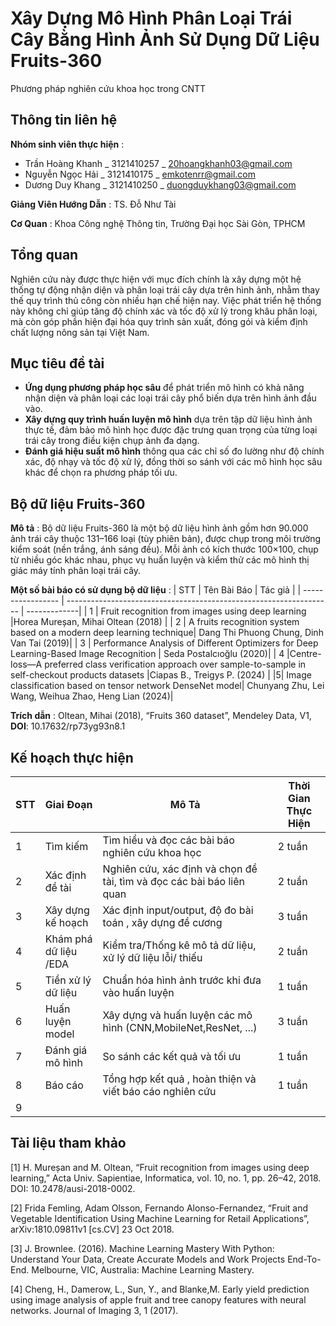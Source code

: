 
# Xây Dựng Mô Hình Phân Loại Trái Cây Bằng Hình Ảnh Sử Dụng Dữ Liệu Fruits-360

Phương pháp nghiên cứu khoa học trong CNTT


## Thông tin liên hệ 
**Nhóm sinh viên thực hiện** :
- Trần Hoàng Khanh _ 3121410257 _ 20hoangkhanh03@gmail.com 
- Nguyễn Ngọc Hải _ 3121410175 _ emkotenrr@gmail.com 
- Dương Duy Khang _ 3121410250 _ duongduykhang03@gmail.com

**Giảng Viên Hướng Dẫn** : TS. Đỗ Như Tài

**Cơ Quan** : Khoa Công nghệ Thông tin, Trường Đại học Sài Gòn, TPHCM

## Tổng quan 
Nghiên cứu này được thực hiện với mục đích chính là xây dựng một hệ thống tự động nhận diện và phân loại trái cây dựa trên hình ảnh, nhằm thay thế quy trình thủ công còn nhiều hạn chế hiện nay. Việc phát triển hệ thống này không chỉ giúp tăng độ chính xác và tốc độ xử lý trong khâu phân loại, mà còn góp phần hiện đại hóa quy trình sản xuất, đóng gói và kiểm định chất lượng nông sản tại Việt Nam.

## Mục tiêu đề tài

-	**Ứng dụng phương pháp học sâu** để phát triển mô hình có khả năng nhận diện và phân loại các loại trái cây phổ biến dựa trên hình ảnh đầu vào.
-	**Xây dựng quy trình huấn luyện mô hình** dựa trên tập dữ liệu hình ảnh thực tế, đảm bảo mô hình học được đặc trưng quan trọng của từng loại trái cây trong điều kiện chụp ảnh đa dạng.
-	**Đánh giá hiệu suất mô hình** thông qua các chỉ số đo lường như độ chính xác, độ nhạy và tốc độ xử lý, đồng thời so sánh với các mô hình học sâu khác để chọn ra phương pháp tối ưu.


## Bộ dữ liệu Fruits-360 
**Mô tả** : Bộ dữ liệu Fruits-360 là một bộ dữ liệu hình ảnh gồm hơn 90.000 ảnh trái cây thuộc 131–166 loại (tùy phiên bản), được chụp trong môi trường kiểm soát (nền trắng, ánh sáng đều). Mỗi ảnh có kích thước 100×100, chụp từ nhiều góc khác nhau, phục vụ huấn luyện và kiểm thử các mô hình thị giác máy tính phân loại trái cây.

**Một số bài báo có sử dụng bộ dữ liệu** :
| STT             | Tên Bài Báo                                                                | Tác giả       |
| ----------------- | ------------------------------------------------------------------ | -------------|
| 1 | Fruit recognition from images using deep learning  |Horea Mureșan, Mihai Oltean (2018) |
| 2 |  A fruits recognition system based on a modern deep learning technique| Dang Thi Phuong Chung, Dinh Van Tai (2019)| 
| 3 | Performance Analysis of Different Optimizers for Deep Learning-Based Image Recognition | Seda Postalcıoğlu (2020)| 
| 4 |Centre-loss—A preferred class verification approach over sample-to-sample in self-checkout products datasets  |Ciapas B., Treigys P. (2024)  |
|5|  Image classification based on tensor network DenseNet model| Chunyang Zhu, Lei Wang, Weihua Zhao, Heng Lian (2024)|



**Trích dẫn** : Oltean, Mihai (2018), “Fruits 360 dataset”, Mendeley Data, V1, **DOI**: 10.17632/rp73yg93n8.1

## Kế hoạch thực hiện
|STT|Giai Đoạn|Mô Tả|Thời Gian Thực Hiện| 
| ----- | --------------------- | --------------------------| ---------------|
|1|Tìm kiếm | Tìm hiểu và đọc các bài báo nghiên cứu khoa học|2 tuần|
|2|Xác định đề tài|Nghiên cứu, xác định và chọn đề tài,  tìm và đọc các bài báo liên quan| 2 tuần|
|3|Xây dựng kế hoạch| Xác định input/output, độ đo bài toán , xây dựng đề cương|3 tuần|
|4|Khám phá dữ liệu /EDA| Kiểm tra/Thống kê mô tả dữ liệu, xử lý dữ liệu lỗi/ thiếu| 2 tuần|
|5|Tiền xử lý dữ liệu| Chuẩn hóa hình ảnh trước khi đưa vào huấn luyện| 1 tuần |
|6| Huấn luyện model|Xây dựng và huấn luyện các mô hình (CNN,MobileNet,ResNet, ...)|3 tuần |
|7|Đánh giá mô hình| So sánh các kết quả và tối ưu |1 tuần|
|8|Báo cáo|Tổng hợp kết quả , hoàn thiện và viết báo cáo nghiên cứu|1 tuần|
|9|||||15/15 tuần|

## Tài liệu tham khảo 
[1] H. Mureșan and M. Oltean, “Fruit recognition from images using deep learning,” Acta Univ. Sapientiae, Informatica, vol. 10, no. 1, pp. 26–42, 2018. DOI: 10.2478/ausi-2018-0002.

[2] Frida Femling, Adam Olsson, Fernando Alonso-Fernandez, “Fruit and Vegetable Identification Using Machine Learning for Retail Applications”,  arXiv:1810.09811v1 [cs.CV] 23 Oct 2018.

[3] J. Brownlee. (2016). Machine Learning Mastery With Python: Understand Your Data, Create Accurate Models and Work Projects End-To-End. Melbourne, VIC, Australia: Machine Learning Mastery.

[4] Cheng, H., Damerow, L., Sun, Y., and Blanke,M. Early yield prediction using image analysis of apple fruit and tree canopy features with neural networks. Journal of Imaging 3, 1 (2017). 
